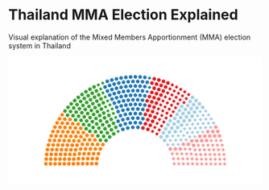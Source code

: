 # Thailand MMA Election Explained

Visual explanation of the Mixed Members Apportionment (MMA) election system in Thailand

![preview](preview.jpg)